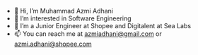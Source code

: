 - 👋 Hi, I’m Muhammad Azmi Adhani
- 👀 I’m interested in Software Engineering
- 🌱 I’m a Junior Engineer at Shopee and Digitalent at Sea Labs
- 📫 You can reach me at azmiadhani@gmail.com or azmi.adhani@shopee.com

<!---
azmiadhani/azmiadhani is a ✨ special ✨ repository because its `README.md` (this file) appears on your GitHub profile.
You can click the Preview link to take a look at your changes.
--->
